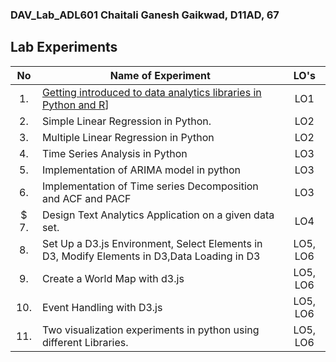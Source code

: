 ### DAV_Lab_ADL601 Chaitali Ganesh Gaikwad, D11AD, 67

## Lab Experiments
| No | Name of Experiment | LO's |
| :--: | ------------------ | :----: |
| 1. | [Getting introduced to data analytics libraries in Python and R](https://github.com/chaitali-gaikwad/DAV_Lab_ADL601/blob/main/Exp1/67_Chaitali_Exp1.ipynb)]| LO1 |
| 2. | Simple Linear Regression in Python. | LO2 |
| 3. | Multiple Linear Regression in Python | LO2 |
| 4. | Time Series Analysis in Python | LO3 |
| 5. | Implementation of ARIMA model in python | LO3 |
| 6. | Implementation of Time series Decomposition and ACF and PACF | LO3 |
| $ 7. | Design Text Analytics Application on a given data set. | LO4 |
| 8. | Set Up a D3.js Environment, Select Elements in D3, Modify Elements in D3,Data Loading in D3 | LO5, LO6 |
| 9. | Create a World Map with d3.js |LO5, LO6 | 
| 10. | Event Handling with D3.js | LO5, LO6 |
| 11. | Two visualization experiments in python using different Libraries. | LO5, LO6 |
